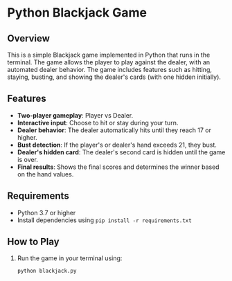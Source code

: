 # Python Blackjack Game

## Overview

This is a simple Blackjack game implemented in Python that runs in the terminal. The game allows the player to play against the dealer, with an automated dealer behavior. The game includes features such as hitting, staying, busting, and showing the dealer's cards (with one hidden initially).

## Features

- **Two-player gameplay**: Player vs Dealer.
- **Interactive input**: Choose to hit or stay during your turn.
- **Dealer behavior**: The dealer automatically hits until they reach 17 or higher.
- **Bust detection**: If the player's or dealer's hand exceeds 21, they bust.
- **Dealer's hidden card**: The dealer's second card is hidden until the game is over.
- **Final results**: Shows the final scores and determines the winner based on the hand values.

## Requirements

- Python 3.7 or higher
- Install dependencies using `pip install -r requirements.txt`

## How to Play

1. Run the game in your terminal using:
   ```bash
   python blackjack.py
